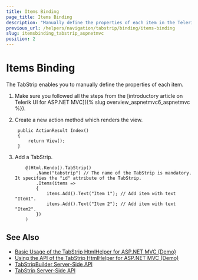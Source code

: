 ```yaml
---
title: Items Binding
page_title: Items Binding
description: "Manually define the properties of each item in the Telerik UI TabStrip HtmlHelper for ASP.NET MVC by using the items builder."
previous_url: /helpers/navigation/tabstrip/binding/items-binding
slug: itemsbinding_tabstrip_aspnetmvc
position: 2
---
```


# Items Binding

The TabStrip enables you to manually define the properties of each item.

1. Make sure you followed all the steps from the [introductory article on Telerik UI for ASP.NET MVC]({% slug overview_aspnetmvc6_aspnetmvc %}).
1. Create a new action method which renders the view.

        public ActionResult Index()
        {
            return View();
        }

1. Add a TabStrip.

    ```Razor
        @(Html.Kendo().TabStrip()
            .Name("tabstrip") // The name of the TabStrip is mandatory. It specifies the "id" attribute of the TabStrip.
            .Items(items =>
            {
                items.Add().Text("Item 1"); // Add item with text "Item1".
                items.Add().Text("Item 2"); // Add item with text "Item2".
            })
        )
    ```

## See Also

* [Basic Usage of the TabStrip HtmlHelper for ASP.NET MVC (Demo)](https://demos.telerik.com/aspnet-mvc/tabstrip)
* [Using the API of the TabStrip HtmlHelper for ASP.NET MVC (Demo)](https://demos.telerik.com/aspnet-mvc/tabstrip/api)
* [TabStripBuilder Server-Side API](https://docs.telerik.com/aspnet-mvc/api/Kendo.Mvc.UI.Fluent/TabStripBuilder)
* [TabStrip Server-Side API](/api/tabstrip)
